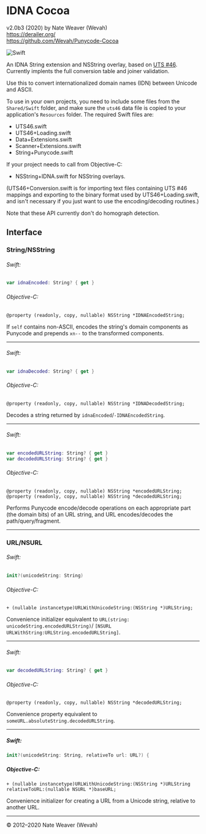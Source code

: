 # IDNA Cocoa

v2.0b3 (2020)
by Nate Weaver (Wevah)  
https://derailer.org/  
https://github.com/Wevah/Punycode-Cocoa

![Swift](https://github.com/Wevah/IDNA-Cocoa/workflows/Swift/badge.svg)

An IDNA String extension and NSString overlay, based on [UTS #46](https://unicode.org/reports/tr46/). Currently implents the full conversion table and joiner validation.

Use this to convert internationalized domain names (IDN) between Unicode and ASCII.

To use in your own projects, you need to include some files from the `Shared/Swift` folder, and make sure the `uts46` data file is copied to your application's `Resources` folder. The required Swift files are:

- UTS46.swift
- UTS46+Loading.swift
- Data+Extensions.swift
- Scanner+Extensions.swift
- String+Punycode.swift

If your project needs to call from Objective-C:

- NSString+IDNA.swift for NSString overlays.

(UTS46+Conversion.swift is for importing text files containing UTS #46 mappings and exporting to the binary format used by UTS46+Loading.swift, and isn't necessary if you just want to use the encoding/decoding routines.)

Note that these API currently don't do homograph detection.

## Interface

### String/NSString

###### Swift:
```swift
var idnaEncoded: String? { get }
```

###### Objective-C:
```objc
@property (readonly, copy, nullable) NSString *IDNAEncodedString;
```

If `self` contains non-ASCII, encodes the string's domain components as Punycode and prepends `xn--` to the transformed components.

-----

###### Swift:
```swift
var idnaDecoded: String? { get }
```

###### Objective-C:
```objc
@property (readonly, copy, nullable) NSString *IDNADecodedString;
```

Decodes a string returned by `idnaEncoded`/`-IDNAEncodedString`.

-----

###### Swift:
```swift
var encodedURLString: String? { get }
var decodedURLString: String? { get }
```

###### Objective-C:
```objc
@property (readonly, copy, nullable) NSString *encodedURLString;
@property (readonly, copy, nullable) NSString *decodedURLString;
```

Performs Punycode encode/decode operations on each appropriate part (the domain bits) of an URL string, and URL encodes/decodes the path/query/fragment.

-----

### URL/NSURL

###### Swift:
```swift
init?(unicodeString: String)
```

###### Objective-C:
```objc
+ (nullable instancetype)URLWithUnicodeString:(NSString *)URLString;
```
	
Convenience initializer equivalent to `URL(string: unicodeString.encodedURLString)`/ `[NSURL URLWithString:URLString.encodedURLString]`.

-----

###### Swift:
```swift
var decodedURLString: String? { get }
```

###### Objective-C:
```objc
@property (readonly, copy, nullable) NSString *decodedURLString;
```

Convenience property equivalent to `someURL.absoluteString.decodedURLString`.

-----

##### Swift:
```swift
init?(unicodeString: String, relativeTo url: URL?) {
```

##### Objective-C: 
```objc
+ (nullable instancetype)URLWithUnicodeString:(NSString *)URLString relativeToURL:(nullable NSURL *)baseURL;
```

Convenience initializer for creating a URL from a Unicode string, relative to another URL.

-----

© 2012–2020 Nate Weaver (Wevah)
